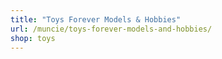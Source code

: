 ```yaml
---
title: "Toys Forever Models & Hobbies"
url: /muncie/toys-forever-models-and-hobbies/
shop: toys
---
```

